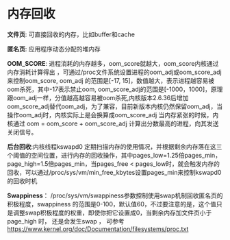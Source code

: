 # 内存回收

**文件页**: 可直接回收的内存，比如buffer和cache

**匿名页**: 应用程序动态分配的堆内存

**OOM_SCORE**: 进程消耗的内存越多，oom_score就越大，oom_score内核通过内存消耗计算得出 ，可通过/proc文件系统设置进程的oom_adj或oom_score_adj来控制oom_score, oom_adj 的范围是[-17, 15]，数值越大，表示进程越容易被oom杀死，其中-17表示禁止oom, oom_score_adj的范围是[-1000，1000]，原理跟oom_adj一样，分值越高越容易被oom杀死,内核版本2.6.36后增加oom_score_adj替代oom_adj，为了兼容，目前新版本内核仍然保留oom_adj，当操作oom_adj时，内核实际上是会换算成oom_score_adj
当内存紧张的时候，内核通过 oom = oom_score + oom_score_adj 计算出分数最高的进程，向其发送关闭信号。

**后台回收**:内核线程kswapd0 定期扫描内存的使用情况，并根据剩余内存落在这三个阈值的空间位置，进行内存的回收操作，其中pages_low=1.25倍pages_min，page_high=1.5倍pages_min，当pages_free < pages_low时，就会触发内存的回收，可以通过/proc/sys/vm/min_free_kbytes设置pages_min来控制kswapd0的回收时机

**Swappiness**： /proc/sys/vm/swappiness参数控制使用swap机制回收匿名页的积极程度，swappiness 的范围是0-100，默认值60，不过要注意的是，这个值只是调整swap积极程度的权重，即使你把它设置成0，当剩余内存加文件页小于page_high 时， 还是会发生swap ， 可参考
https://www.kernel.org/doc/Documentation/filesystems/proc.txt